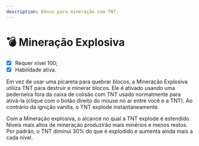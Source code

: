 ```yaml
---
description: Bônus para mineração com TNT.
---
```


# 💣 Mineração Explosiva

* [x] Requer nível 100;
* [x] Habilidade ativa.

Em vez de usar uma picareta para quebrar blocos, a Mineração Explosiva utiliza TNT para destruir e minerar blocos. Ele é ativado usando uma pederneira fora da caixa de colisão com TNT usado normalmente para ativá-la (clique com o botão direito do mouse no ar entre você e a TNT). Ao contrário da ignição vanilla, o TNT explode instantaneamente.

Com a Mineração explosiva, o alcance no qual a TNT explode é estendido. Níveis mais altos de mineração produzirão mais minérios e menos restos. Por padrão, o TNT diminui 30% do que é explodido e aumenta ainda mais a cada nível.
